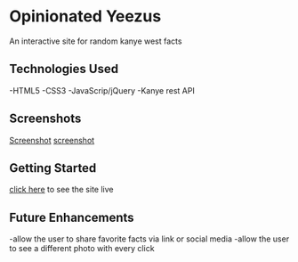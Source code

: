 # Opinionated Yeezus
An interactive site for random kanye west facts

## Technologies Used
-HTML5
-CSS3
-JavaScrip/jQuery
-Kanye rest API

## Screenshots
[Screenshot](#)
[screenshot](#)

## Getting Started
[click here](#) to see the site live

## Future Enhancements
-allow the user to share favorite facts via link or social media
-allow the user to see a different photo with every click
